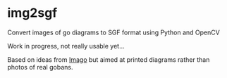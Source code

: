 # img2sgf
Convert images of go diagrams to SGF format using Python and OpenCV

Work in progress, not really usable yet...

Based on ideas from [Imago](http://tomasm.cz/imago) but aimed at printed diagrams rather than photos of real gobans.
